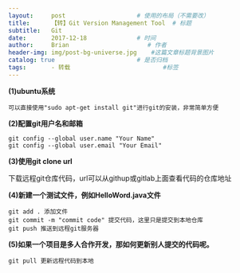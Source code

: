 ```yaml
---
layout:     post                    # 使用的布局（不需要改）
title:      【转】Git Version Management Tool  # 标题 
subtitle:   Git
date:       2017-12-18              # 时间
author:     Brian                      # 作者
header-img: img/post-bg-universe.jpg    #这篇文章标题背景图片
catalog: true                       # 是否归档
tags:       - 转载                          #标签
---
```


**(1)ubuntu系统**
```
可以直接使用"sudo apt-get install git"进行git的安装，非常简单方便     
```

**(2)配置git用户名和邮箱** 
```
git config --global user.name "Your Name"    
git config --global user.email "Your Email"    
```

**(3)使用git clone url**

下载远程git仓库代码，url可以从githup或gitlab上面查看代码的仓库地址    



**(4)新建一个测试文件，例如HelloWord.java文件**  
```
git add . 添加文件       
git commit -m "commit code" 提交代码，这里只是提交到本地仓库     
git push 推送到远程git服务器   
```

**(5)如果一个项目是多人合作开发，那如何更新别人提交的代码呢。**  
```
git pull 更新远程代码到本地 
```
